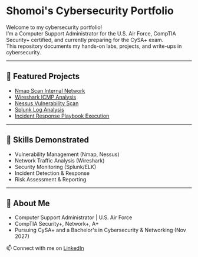 # Shomoi's Cybersecurity Portfolio

Welcome to my cybersecurity portfolio!  
I’m a Computer Support Administrator for the U.S. Air Force, CompTIA Security+ certified, and currently preparing for the CySA+ exam.  
This repository documents my hands-on labs, projects, and write-ups in cybersecurity.  

---

## 🔹 Featured Projects
- [Nmap Scan Internal Network](./Nmap-Scan-Internal-Network)
- [Wireshark ICMP Analysis](./Wireshark-ICMP-Analysis)
- [Nessus Vulnerability Scan](./Nessus-Vulnerability-Scan)
- [Splunk Log Analysis](./Splunk-Log-Analysis)
- [Incident Response Playbook Execution](./Incident-Response-Playbook-Execution) 

---

## 🔹 Skills Demonstrated
- Vulnerability Management (Nmap, Nessus)
- Network Traffic Analysis (Wireshark)
- Security Monitoring (Splunk/ELK)
- Incident Detection & Response
- Risk Assessment & Reporting

---

## 🔹 About Me
- Computer Support Administrator | U.S. Air Force  
- CompTIA Security+, Network+, A+  
- Pursuing CySA+ and a Bachelor's in Cybersecurity & Networking (Nov 2027)  

📫 Connect with me on [LinkedIn](www.linkedin.com/in/shomoi-francis-052b0b131)
